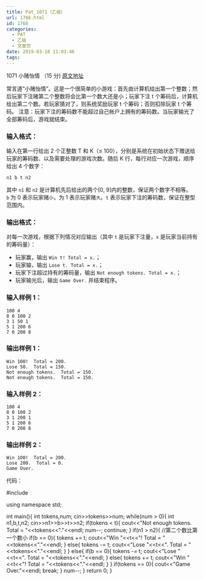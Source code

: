 ```yaml
---
title: Pat_1071（乙级）
url: 1766.html
id: 1766
categories:
  - PAT
  - 乙级
  - 文章页
date: 2019-03-18 11:03:46
tags:
---
```


1071 小赌怡情 （15 分) [原文地址](https://pintia.cn/problem-sets/994805260223102976/problems/994805264312549376)

常言道“小赌怡情”。这是一个很简单的小游戏：首先由计算机给出第一个整数；然后玩家下注赌第二个整数将会比第一个数大还是小；玩家下注 t 个筹码后，计算机给出第二个数。若玩家猜对了，则系统奖励玩家 t 个筹码；否则扣除玩家 t 个筹码。 注意：玩家下注的筹码数不能超过自己帐户上拥有的筹码数。当玩家输光了全部筹码后，游戏就结束。

### 输入格式：

输入在第一行给出 2 个正整数 T 和 K（≤ 100），分别是系统在初始状态下赠送给玩家的筹码数、以及需要处理的游戏次数。随后 K 行，每行对应一次游戏，顺序给出 4 个数字：

    n1 b t n2
    

其中 `n1` 和 `n2` 是计算机先后给出的两个\[0, 9\]内的整数，保证两个数字不相等。`b` 为 0 表示玩家赌`小`，为 1 表示玩家赌`大`。`t` 表示玩家下注的筹码数，保证在整型范围内。

### 输出格式：

对每一次游戏，根据下列情况对应输出（其中 `t` 是玩家下注量，`x` 是玩家当前持有的筹码量）：

*   玩家赢，输出 `Win t! Total = x.`；
*   玩家输，输出 `Lose t. Total = x.`；
*   玩家下注超过持有的筹码量，输出 `Not enough tokens. Total = x.`；
*   玩家输光后，输出 `Game Over.` 并结束程序。

### 输入样例 1：

    100 4
    8 0 100 2
    3 1 50 1
    5 1 200 6
    7 0 200 8
    

### 输出样例 1：

    Win 100!  Total = 200.
    Lose 50.  Total = 150.
    Not enough tokens.  Total = 150.
    Not enough tokens.  Total = 150.
    

### 输入样例 2：

    100 4
    8 0 100 2
    3 1 200 1
    5 1 200 6
    7 0 200 8
    

### 输出样例 2：

    Win 100!  Total = 200.
    Lose 200.  Total = 0.
    Game Over.

代码：

#include<iostream>

using namespace std;

int main(){
    int tokens,num;
    cin>>tokens>>num;
    while(num > 0){
        int n1,b,t,n2;
        cin>>n1>>b>>t>>n2;
        if(tokens < t){
            cout<<"Not enough tokens.  Total = "<<tokens<<"."<<endl;
            num--;
            continue;
        }
        if(n1 > n2){ //第二个数比第一个数小
            if(b == 0){
                tokens += t;
                cout<<"Win "<<t<<"!  Total = "<<tokens<<"."<<endl;
            }
            else{
                tokens -= t;
                cout<<"Lose "<<t<<".  Total = "<<tokens<<"."<<endl;
            }
        }
        else{
            if(b == 0){
                tokens -= t;
                cout<<"Lose "<<t<<".  Total = "<<tokens<<"."<<endl;
            }
            else{
                tokens += t;
                cout<<"Win "<<t<<"!  Total = "<<tokens<<"."<<endl;
            }
        }
        if(tokens == 0){
            cout<<"Game Over."<<endl;
            break;
        }
        num--;
    }
    return 0;
}